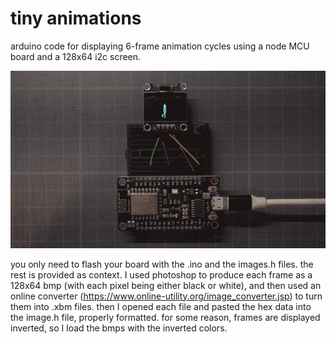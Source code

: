 # tiny animations
arduino code for displaying 6-frame animation cycles using a node MCU board and a 128x64 i2c screen.

![Animation working](01.gif)

you only need to flash your board with the .ino and the images.h files. the rest is provided as context.
I used photoshop to produce each frame as a 128x64 bmp (with each pixel being either black or white), and then used an online converter (https://www.online-utility.org/image_converter.jsp) to turn them into .xbm files. then I opened each file and pasted the hex data into the image.h file, properly formatted. for some reason, frames are displayed inverted, so I load the bmps with the inverted colors.
